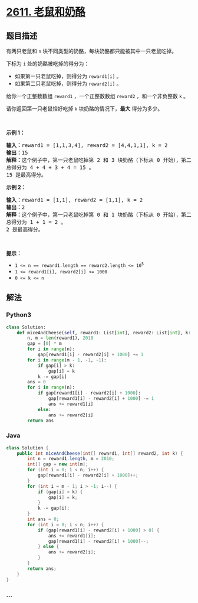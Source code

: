 # [2611. 老鼠和奶酪](https://leetcode-cn.com/problems/mice-and-cheese)



## 题目描述

<!-- 这里写题目描述 -->

<p>有两只老鼠和&nbsp;<code>n</code>&nbsp;块不同类型的奶酪，每块奶酪都只能被其中一只老鼠吃掉。</p>

<p>下标为 <code>i</code>&nbsp;处的奶酪被吃掉的得分为：</p>

<ul>
	<li>如果第一只老鼠吃掉，则得分为&nbsp;<code>reward1[i]</code>&nbsp;。</li>
	<li>如果第二只老鼠吃掉，则得分为&nbsp;<code>reward2[i]</code>&nbsp;。</li>
</ul>

<p>给你一个正整数数组&nbsp;<code>reward1</code>&nbsp;，一个正整数数组&nbsp;<code>reward2</code>&nbsp;，和一个非负整数&nbsp;<code>k</code>&nbsp;。</p>

<p>请你返回第一只老鼠恰好吃掉 <code>k</code>&nbsp;块奶酪的情况下，<strong>最大</strong>&nbsp;得分为多少。</p>

<p>&nbsp;</p>

<p><strong>示例 1：</strong></p>

<pre>
<b>输入：</b>reward1 = [1,1,3,4], reward2 = [4,4,1,1], k = 2
<b>输出：</b>15
<b>解释：</b>这个例子中，第一只老鼠吃掉第 2&nbsp;和 3 块奶酪（下标从 0 开始），第二只老鼠吃掉第 0 和 1 块奶酪。
总得分为 4 + 4 + 3 + 4 = 15 。
15 是最高得分。
</pre>

<p><strong>示例 2：</strong></p>

<pre>
<b>输入：</b>reward1 = [1,1], reward2 = [1,1], k = 2
<b>输出：</b>2
<b>解释：</b>这个例子中，第一只老鼠吃掉第 0 和 1 块奶酪（下标从 0 开始），第二只老鼠不吃任何奶酪。
总得分为 1 + 1 = 2 。
2 是最高得分。
</pre>

<p>&nbsp;</p>

<p><strong>提示：</strong></p>

<ul>
	<li><code>1 &lt;= n == reward1.length == reward2.length &lt;= 10<sup>5</sup></code></li>
	<li><code>1 &lt;= reward1[i],&nbsp;reward2[i] &lt;= 1000</code></li>
	<li><code>0 &lt;= k &lt;= n</code></li>
</ul>


## 解法

<!-- 这里可写通用的实现逻辑 -->

<!-- tabs:start -->

### **Python3**

<!-- 这里可写当前语言的特殊实现逻辑 -->

```python
class Solution:
    def miceAndCheese(self, reward1: List[int], reward2: List[int], k: int) -> int:
        n, m = len(reward1), 2010
        gap = [0] * m
        for i in range(n):
            gap[reward1[i] - reward2[i] + 1000] += 1
        for i in range(m - 1, -1, -1):
            if gap[i] > k:
                gap[i] = k
            k -= gap[i]
        ans = 0
        for i in range(n):
            if gap[reward1[i] - reward2[i] + 1000]:
                gap[reward1[i] - reward2[i] + 1000] -= 1
                ans += reward1[i]
            else:
                ans += reward2[i]
        return ans
```

### **Java**

<!-- 这里可写当前语言的特殊实现逻辑 -->

```java
class Solution {
    public int miceAndCheese(int[] reward1, int[] reward2, int k) {
        int n = reward1.length, m = 2010;
        int[] gap = new int[m];
        for (int i = 0; i < n; i++) {
            gap[reward1[i] - reward2[i] + 1000]++;
        }
        for (int i = m - 1; i > -1; i--) {
            if (gap[i] > k) {
                gap[i] = k;
            }
            k -= gap[i];
        }
        int ans = 0;
        for (int i = 0; i < n; i++) {
            if (gap[reward1[i] - reward2[i] + 1000] > 0) {
                ans += reward1[i];
                gap[reward1[i] - reward2[i] + 1000]--;
            } else {
                ans += reward2[i];
            }
        }
        return ans;
    }
}
```

### **...**

```

```

<!-- tabs:end -->
